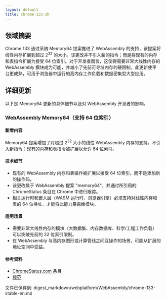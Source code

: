 ```yaml
---
layout: default
title: chrome-133-zh
---
```


## 领域摘要

Chrome 133 通过采纳 Memory64 提案推进了 WebAssembly 的支持，该提案将线性内存扩展到超过 $2^{32}$ 的大小。该更改并不引入新的指令；而是将现有的内存和表指令扩展为接受 64 位索引。对于开发者而言，这使得需要非常大线性内存的 WebAssembly 模块成为可能，并减小了先前可寻址内存的硬限制。此更新使平台更成熟，可用于浏览器中运行的高内存工作负载和数据密集型大型应用。

## 详细更新

以下是 Memory64 更新的具体细节以及对 WebAssembly 开发者的影响。

### WebAssembly Memory64（支持 64 位索引）

#### 新增内容
Memory64 提案增加了对超过 $2^{32}$ 大小的线性 WebAssembly 内存的支持。不引入新指令；现有的内存和表指令被扩展以允许 64 位索引。

#### 技术细节
- 现有的 WebAssembly 内存和表操作被扩展以接受 64 位索引，而不是添加新的操作码。
- 该更改属于 WebAssembly 提案 "memory64"，并通过所引用的 ChromeStatus 条目在 Chrome 中进行跟踪。
- 相关运行时和嵌入层（WASM 运行时、浏览器引擎）必须支持对线性内存和表的 64 位寻址，才能将此能力暴露给模块。

#### 适用场景
- 需要非常大线性内存的模块（大数据集、内存数据库、科学/工程工作负载）可以突破先前的 32 位索引限制。
- 在 WebAssembly 与高内存图形或计算管线之间互操作的场景，可能从扩展的地址空间中受益。

#### 参考资料
- [ChromeStatus.com 条目](https://chromestatus.com/feature/5070065734516736)
- [规范](https://github.com/WebAssembly/memory64/blob/main/proposals/memory64/Overview.md)

文件已保存到: digest_markdown/webplatform/WebAssembly/chrome-133-stable-en.md
